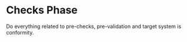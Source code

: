 # Checks Phase

Do everything related to pre-checks, pre-validation and target system is conformity.
